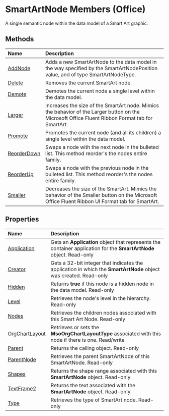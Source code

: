 
# SmartArtNode Members (Office)
A single semantic node within the data model of a Smart Art graphic.

## Methods



|**Name**|**Description**|
|:-----|:-----|
| [AddNode](f3022423-4416-ab89-ff89-e6c46d65f42c.md)|Adds a new SmartArtNode to the data model in the way specified by the SmartArtNodePosition value, and of type SmartArtNodeType.|
| [Delete](916b7ddb-7ec1-64d7-6c8f-0bc6de389026.md)|Removes the current SmartArt node. |
| [Demote](075882bd-5784-9ba3-daed-065f4bf2c86e.md)|Demotes the current node a single level within the data model.|
| [Larger](d3fba84c-679c-a1bb-4ea5-85b790b6012e.md)|Increases the size of the SmartArt node. Mimics the behavior of the Larger button on the Microsoft Office Fluent Ribbon Format tab for SmartArt.|
| [Promote](806dae89-7a05-7597-70dc-ad297c79fbff.md)|Promotes the current node (and all its children) a single level within the data model.|
| [ReorderDown](0e927b37-08b4-639d-dab3-936d1d473d20.md)|Swaps a node with the next node in the bulleted list. This method reorder's the nodes entire family.|
| [ReorderUp](8c33b3cc-3d28-8959-c2ec-6e38ae07fcd2.md)|Swaps a node with the previous node in the bulleted list. This method reorder's the nodes entire family.|
| [Smaller](8e64f2f3-b3bd-b0a2-b3d2-d45a8a9a8fc7.md)|Decreases the size of the SmartArt. Mimics the behavior of the Smaller button on the Microsoft Office Fluent Ribbon UI Format tab for SmartArt.|

## Properties



|**Name**|**Description**|
|:-----|:-----|
| [Application](c934623d-49af-93ff-15cd-af1aacff2ef5.md)|Gets an  **Application** object that represents the container application for the **SmartArtNode** object. Read-only|
| [Creator](aaa8d552-a632-0447-47be-3aade8b22a09.md)|Gets a 32-bit integer that indicates the application in which the  **SmartArtNode** object was created. Read-only|
| [Hidden](090033ae-903d-4405-4fad-d61fb2c990a7.md)|Returns  **true** if this node is a hidden node in the data model. Read-only|
| [Level](63143dbc-ecd2-240c-f4c1-2b32cd47872d.md)|Retrieves the node's level in the hierarchy. Read-only|
| [Nodes](ed1dc125-5160-ed59-3187-620e3253af59.md)|Retrieves the children nodes associated with this Smart Art Node. Read-only|
| [OrgChartLayout](183879a1-94fe-e102-51ec-66146d002f75.md)|Retrieves or sets the  **MsoOrgChartLayoutType** associated with this node if there is one. Read/write|
| [Parent](9b4209c1-805e-dcd6-4915-1469b7cf058d.md)|Returns the calling object. Read-only|
| [ParentNode](5e629e49-47f9-a415-5897-4da566404ee1.md)|Retrieves the parent SmartArtNode of this SmartArtNode. Read-only|
| [Shapes](c8a6dd3f-830e-342c-39c1-a86a54c475d4.md)|Returns the shape range associated with this  **SmartArtNode** object. Read-only|
| [TextFrame2](550a5bd1-bb9d-3ffb-ed14-4687dfcc3f62.md)|Returns the text associated with the  **SmartArtNode** object. Read-only|
| [Type](5ae74ec5-31db-4ed7-5398-a7cbd383b2a9.md)|Retrieves the type of SmartArt node. Read-only|
